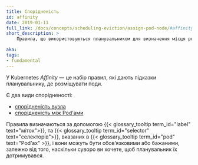 ```yaml
---
title: Спорідненість
id: affinity
date: 2019-01-11
full_link: /docs/concepts/scheduling-eviction/assign-pod-node/#affinity-and-anti-affinity
short_description: >
    Правила, що використовуються планувальником для визначення місця розташування Podʼів.

aka:
tags:
- fundamental
---
```


У Kubernetes _Affinity_ — це набір правил, які дають підказки планувальнику, де розміщувати поди.

<!--more-->
Є два види спорідненості:

* [спорідненість вузла](/docs/concepts/scheduling-eviction/assign-pod-node/#node-affinity)
* [спорідненість між Podʼами](/docs/concepts/scheduling-eviction/assign-pod-node/#inter-pod-affinity-and-anti-affinity)

Правила визначаються за допомогою {{< glossary_tooltip term_id="label" text="міток">}}, та {{< glossary_tooltip term_id="selector" text="селекторів">}}, вказаних в {{< glossary_tooltip term_id="pod" text="Podʼах" >}}, і вони можуть бути обовʼязковими або бажаними, залежно від того, наскільки суворо ви хочете, щоб планувальник їх дотримувався.

